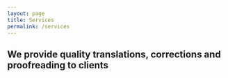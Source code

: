 ```yaml
---
layout: page
title: Services
permalink: /services
---
```

We provide quality translations, corrections and proofreading to clients
---

 